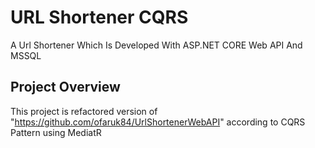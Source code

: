
# URL Shortener CQRS

A Url Shortener Which Is Developed With ASP.NET CORE Web API And MSSQL

## Project Overview

This project is refactored version of "https://github.com/ofaruk84/UrlShortenerWebAPI" according to CQRS Pattern using MediatR




